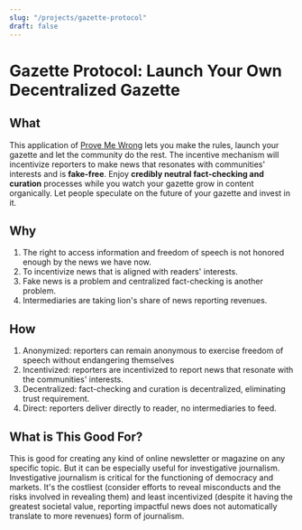 ```yaml
---
slug: "/projects/gazette-protocol"
draft: false
---
```


# Gazette Protocol: Launch Your Own Decentralized Gazette

## What

This application of [Prove Me Wrong](/projects/prove-me-wrong) lets you make the rules, launch your gazette and let the community do the rest. The incentive mechanism will incentivize reporters to make news that resonates with communities' interests and is **fake-free**. Enjoy **credibly neutral fact-checking and curation** processes while you watch your gazette grow in content organically. Let people speculate on the future of your gazette and invest in it.

## Why

1. The right to access information and freedom of speech is not honored enough by the news we have now.
2. To incentivize news that is aligned with readers' interests.
3. Fake news is a problem and centralized fact-checking is another problem.
4. Intermediaries are taking lion's share of news reporting revenues.

## How

1. Anonymized: reporters can remain anonymous to exercise freedom of speech without endangering themselves
2. Incentivized: reporters are incentivized to report news that resonate with the communities' interests.
3. Decentralized: fact-checking and curation is decentralized, eliminating trust requirement.
4. Direct: reporters deliver directly to reader, no intermediaries to feed.

## What is This Good For?

This is good for creating any kind of online newsletter or magazine on any specific topic. But it can be especially useful for investigative journalism. Investigative journalism is critical for the functioning of democracy and markets. It's the costliest (consider efforts to reveal misconducts and the risks involved in revealing them) and least incentivized (despite it having the greatest societal value, reporting impactful news does not automatically translate to more revenues) form of journalism.
